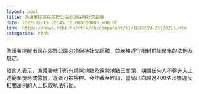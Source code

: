 ```yaml
---
layout: post
title: 漁護署提醒在郊野公園必須保持社交距離
date: 2022-02-15 20:45:30.000000000 +08:00
link: https://news.rthk.hk/rthk/ch/component/k2/1633889-20220215.htm
categories: rthk
---
```


漁護署提醒市民在郊野公園必須保持社交距離，並嚴格遵守限制群組聚集的法例及規定。

發言人表示，漁護署轄下所有燒烤地點及露營地點已關閉，期間任何人不得進入上述範圍燒烤或露營，違者可被檢控。今年截至昨日，當局已向超過400名涉嫌違反相關法例的人士採取執法行動。
